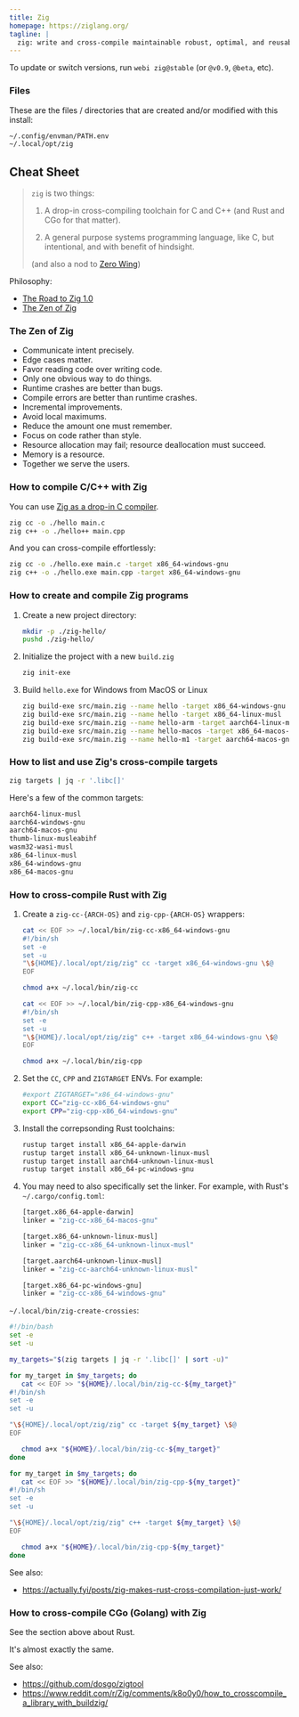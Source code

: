 ```yaml
---
title: Zig
homepage: https://ziglang.org/
tagline: |
  zig: write and cross-compile maintainable robust, optimal, and reusable software.
---
```


To update or switch versions, run `webi zig@stable` (or `@v0.9`, `@beta`, etc).

### Files

These are the files / directories that are created and/or modified with this
install:

```txt
~/.config/envman/PATH.env
~/.local/opt/zig
```

## Cheat Sheet

> `zig` is two things:
>
> 1. A drop-in cross-compiling toolchain for C and C++ (and Rust and CGo for
>    that matter).
>
> 2. A general purpose systems programming language, like C, but intentional,
>    and with benefit of hindsight.
>
> (and also a nod to
> [Zero Wing](<https://hero.fandom.com/wiki/ZIG_(Zero_Wing)>))

Philosophy:

- [The Road to Zig 1.0](https://www.youtube.com/watch?v=Gv2I7qTux7g)
- [The Zen of Zig](https://ziglang.org/documentation/master/#Zen)

### The Zen of Zig

- Communicate intent precisely.
- Edge cases matter.
- Favor reading code over writing code.
- Only one obvious way to do things.
- Runtime crashes are better than bugs.
- Compile errors are better than runtime crashes.
- Incremental improvements.
- Avoid local maximums.
- Reduce the amount one must remember.
- Focus on code rather than style.
- Resource allocation may fail; resource deallocation must succeed.
- Memory is a resource.
- Together we serve the users.

### How to compile C/C++ with Zig

You can use
[Zig as a drop-in C compiler](https://andrewkelley.me/post/zig-cc-powerful-drop-in-replacement-gcc-clang.html).

```sh
zig cc -o ./hello main.c
zig c++ -o ./hello++ main.cpp
```

And you can cross-compile effortlessly:

```sh
zig cc -o ./hello.exe main.c -target x86_64-windows-gnu
zig c++ -o ./hello.exe main.cpp -target x86_64-windows-gnu
```

### How to create and compile Zig programs

1. Create a new project directory:
   ```sh
   mkdir -p ./zig-hello/
   pushd ./zig-hello/
   ```
2. Initialize the project with a new `build.zig`
   ```sh
   zig init-exe
   ```
3. Build `hello.exe` for Windows from MacOS or Linux
   ```sh
   zig build-exe src/main.zig --name hello -target x86_64-windows-gnu
   zig build-exe src/main.zig --name hello -target x86_64-linux-musl
   zig build-exe src/main.zig --name hello-arm -target aarch64-linux-musl
   zig build-exe src/main.zig --name hello-macos -target x86_64-macos-gnu
   zig build-exe src/main.zig --name hello-m1 -target aarch64-macos-gnu
   ```

### How to list and use Zig's cross-compile targets

```sh
zig targets | jq -r '.libc[]'
```

Here's a few of the common targets:

```txt
aarch64-linux-musl
aarch64-windows-gnu
aarch64-macos-gnu
thumb-linux-musleabihf
wasm32-wasi-musl
x86_64-linux-musl
x86_64-windows-gnu
x86_64-macos-gnu
```

### How to cross-compile Rust with Zig

1. Create a `zig-cc-{ARCH-OS}` and `zig-cpp-{ARCH-OS}` wrappers:

   ```sh
   cat << EOF >> ~/.local/bin/zig-cc-x86_64-windows-gnu
   #!/bin/sh
   set -e
   set -u
   "\${HOME}/.local/opt/zig/zig" cc -target x86_64-windows-gnu \$@
   EOF

   chmod a+x ~/.local/bin/zig-cc
   ```

   ```sh
   cat << EOF >> ~/.local/bin/zig-cpp-x86_64-windows-gnu
   #!/bin/sh
   set -e
   set -u
   "\${HOME}/.local/opt/zig/zig" c++ -target x86_64-windows-gnu \$@
   EOF

   chmod a+x ~/.local/bin/zig-cpp
   ```

2. Set the `CC`, `CPP` and `ZIGTARGET` ENVs. For example:
   ```sh
   #export ZIGTARGET="x86_64-windows-gnu"
   export CC="zig-cc-x86_64-windows-gnu"
   export CPP="zig-cpp-x86_64-windows-gnu"
   ```
3. Install the correpsonding Rust toolchains:
   ```sh
   rustup target install x86_64-apple-darwin
   rustup target install x86_64-unknown-linux-musl
   rustup target install aarch64-unknown-linux-musl
   rustup target install x86_64-pc-windows-gnu
   ```
4. You may need to also specifically set the linker. For example, with Rust's
   `~/.cargo/config.toml`:

   ```sh
   [target.x86_64-apple-darwin]
   linker = "zig-cc-x86_64-macos-gnu"

   [target.x86_64-unknown-linux-musl]
   linker = "zig-cc-x86_64-unknown-linux-musl"

   [target.aarch64-unknown-linux-musl]
   linker = "zig-cc-aarch64-unknown-linux-musl"

   [target.x86_64-pc-windows-gnu]
   linker = "zig-cc-x86_64-windows-gnu"
   ```

`~/.local/bin/zig-create-crossies`:

```sh
#!/bin/bash
set -e
set -u

my_targets="$(zig targets | jq -r '.libc[]' | sort -u)"

for my_target in $my_targets; do
   cat << EOF >> "${HOME}/.local/bin/zig-cc-${my_target}"
#!/bin/sh
set -e
set -u

"\${HOME}/.local/opt/zig/zig" cc -target ${my_target} \$@
EOF

   chmod a+x "${HOME}/.local/bin/zig-cc-${my_target}"
done

for my_target in $my_targets; do
   cat << EOF >> "${HOME}/.local/bin/zig-cpp-${my_target}"
#!/bin/sh
set -e
set -u

"\${HOME}/.local/opt/zig/zig" c++ -target ${my_target} \$@
EOF

   chmod a+x "${HOME}/.local/bin/zig-cpp-${my_target}"
done
```

See also:

- <https://actually.fyi/posts/zig-makes-rust-cross-compilation-just-work/>

### How to cross-compile CGo (Golang) with Zig

See the section above about Rust.

It's almost exactly the same.

See also:

- <https://github.com/dosgo/zigtool>
- <https://www.reddit.com/r/Zig/comments/k8o0y0/how_to_crosscompile_a_library_with_buildzig/>
